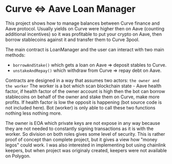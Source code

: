 # Curve <=> Aave Loan Manager

This project shows how to manage balances between Curve finance and Aave protocol. Usually yields on Curve were higher then on Aave (counting additional incentives) so it was profitable to put your crypto on Aave, then borrow stablecoins against it and transfer them to Curve 3pool.

The main contract is LoanManager and the user can interact with two main methods:
* ``` borrowAndStake() ``` which gets a loan on Aave => deposit stables to Curve.
* ``` unstakeAndRepay() ``` which withdraw from Curve => repay debt on Aave.

Contracts are designed in a way that assumes two actors: ``` the owner and the worker ```
The worker is a bot which scan blockchain state - Aave health factor, if health factor of the owner account is high then the bot can borrow stablecoins on behalf of the owner and stake them on Curve, make more profits.
If health factor is low the opposit is happening (bot source code is not included here). Bot (worker) is only able to call these two functions nothing less nothing more.

The owner is EOA which private keys are not expose in any way because they are not needed to constantly signing transactions as it is with the worker.
So division on both roles gives some level of security. This is rather proof of concept than complete project, but it gives a view how "money legos" could work. I was also interested in implementing bot using chainlink keepers, but when project was originaly created, keepers were not available on Polygon. 
